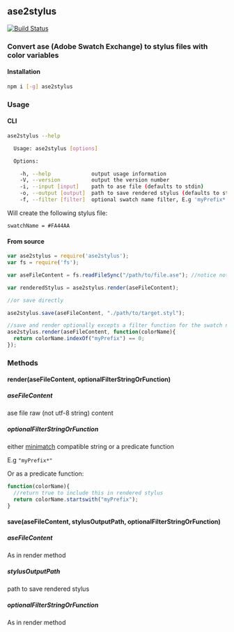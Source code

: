 ## ase2stylus

[![Build Status](https://travis-ci.org/erikzaadi/ase2stylus.svg)](https://travis-ci.org/erikzaadi/ase2stylus)

### Convert ase (Adobe Swatch Exchange) to stylus files with color variables

#### Installation

```bash
npm i [-g] ase2stylus
```

### Usage

#### CLI

```bash
ase2stylus --help

  Usage: ase2stylus [options]

  Options:

    -h, --help             output usage information
    -V, --version          output the version number
    -i, --input [input]    path to ase file (defaults to stdin)
    -o, --output [output]  path to save rendered stylus (defaults to stout)
    -f, --filter [filter]  optional swatch name filter, E.g 'myPrefix*' (minimatch)
```

Will create the following stylus file:

```stylus
swatchName = #FA44AA
```

#### From source

```javascript
var ase2stylus = require('ase2stylus');
var fs = require('fs');

var aseFileContent = fs.readFileSync("/path/to/file.ase"); //notice not utf-8, raw

var renderedStylus = ase2stylus.render(aseFileContent);

//or save directly

ase2stylus.save(aseFileContent, "./path/to/target.styl");

//save and render optionally excepts a filter function for the swatch name
ase2stylus.render(aseFileContent, function(colorName){
  return colorName.indexOf("myPrefix") == 0;
});
```

### Methods

#### render(aseFileContent, optionalFilterStringOrFunction)

##### aseFileContent
ase file raw (not utf-8 string) content

##### optionalFilterStringOrFunction
either [minimatch](https://www.npmjs.org/package/minimatch) compatible string or a predicate function

E.g ```"myPrefix*"```

Or as a predicate function:

```javascript
function(colorName){
  //return true to include this in rendered stylus
  return colorName.startswith("myPrefix");
}
```

#### save(aseFileContent, stylusOutputPath, optionalFilterStringOrFunction)

##### aseFileContent

As in render method

##### stylusOutputPath

path to save rendered stylus

##### optionalFilterStringOrFunction

As in render method

